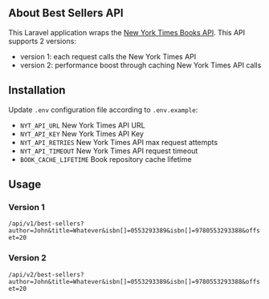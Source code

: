 ## About Best Sellers API

This Laravel application wraps the [New York Times Books API](https://developer.nytimes.com/docs/books-product/1/overview).
This API supports 2 versions:

- version 1: each request calls the New York Times API
- version 2: performance boost through caching New York Times API calls

## Installation

Update `.env` configuration file according to `.env.example`:

- `NYT_API_URL` New York Times API URL
- `NYT_API_KEY` New York Times API Key
- `NYT_API_RETRIES` New York Times API max request attempts
- `NYT_API_TIMEOUT` New York Times API request timeout
- `BOOK_CACHE_LIFETIME` Book repository cache lifetime 

## Usage

### Version 1

`/api/v1/best-sellers?author=John&title=Whatever&isbn[]=0553293389&isbn[]=9780553293388&offset=20`

### Version 2

`/api/v2/best-sellers?author=John&title=Whatever&isbn[]=0553293389&isbn[]=9780553293388&offset=20`
